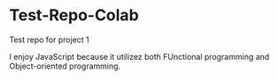 # Test-Repo-Colab
Test repo for project 1

I enjoy JavaScript because it utilizez both FUnctional programming and Object-oriented programming. 